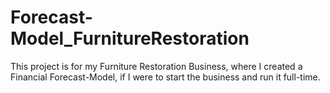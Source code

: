# Forecast-Model_FurnitureRestoration
This project is for my Furniture Restoration Business, where I created a Financial Forecast-Model, if I were to start the business and run it full-time. 
